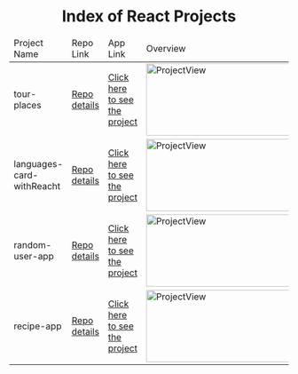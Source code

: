 <p align="center"> 
  
<h1 align="center">Index of React Projects</h1>

</p>

<table>
    <thead>
        <tr>
            <td>Project Name</td>
            <td>Repo Link</td>
            <td>App Link</td>
            <td>Overview</td>
        </tr>
    </thead>
    <tbody> 
        <tr>
            <td> tour-places </td>
            <td><a href="https://github.com/BedirhanTalhaKuzucu/tour-places" target="_blank">Repo details</a></td>
            <td><a href="https://tour-places-with-react.netlify.app/">Click here to see the project</a></td>
            <td><img style="width:500px;" src="./gifs/NewsReact.gif" alt="ProjectView" height=130></td> 
        </tr>
        <tr>
            <td> languages-card-withReacht </td>
            <td><a href="https://github.com/BedirhanTalhaKuzucu/languages-card-withReacht" target="_blank">Repo details</a></td>
            <td><a href="https://languages-card-withreacht.netlify.app/">Click here to see the project</a></td>
            <td><img style="width:500px;" src="./gifs/NewsReact.gif" alt="ProjectView" height=130></td> 
        </tr>
        <tr>
            <td> random-user-app </td>
            <td><a href="https://github.com/BedirhanTalhaKuzucu/random-user-app" target="_blank">Repo details</a></td>
            <td><a href="https://random-user-app-withreact.netlify.app/">Click here to see the project</a></td>
            <td><img style="width:500px;" src="./gifs/NewsReact.gif" alt="ProjectView" height=130></td> 
        </tr>
       <tr>
            <td> recipe-app </td>
            <td><a href=" https://github.com/BedirhanTalhaKuzucu/recipe-app " target="_blank">Repo details</a></td>
            <td><a href=" https://with-react-recipe-app.netlify.app/">Click here to see the project</a></td>
            <td><img style="width:500px;" src="./gifs/NewsReact.gif" alt="ProjectView" height=130></td> 
        </tr>
        
</tbody>
</table>
